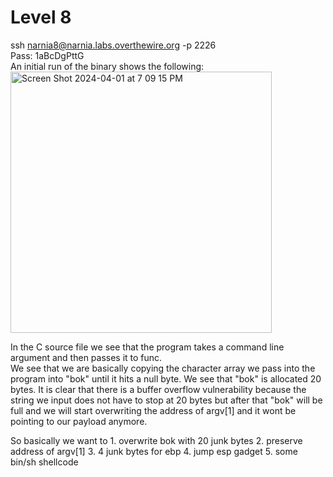 # Level 8
ssh narnia8@narnia.labs.overthewire.org -p 2226  
Pass: 1aBcDgPttG  
An initial run of the binary shows the following:  
<img width="418" alt="Screen Shot 2024-04-01 at 7 09 15 PM" src="https://github.com/tylerdionne/OverTheWire-Narnia-Write-ups/assets/143131384/91b5823e-0c3d-4dc9-9024-3188504b3ea4">  

In the C source file we see that the program takes a command line argument and then passes it to func.  
We see that we are basically copying the character array we pass into the program into "bok" until it hits a null byte. We see that "bok" is allocated 20 bytes.  It is clear that there is a buffer overflow vulnerability because the string we input does not have to stop at 20 bytes but after that "bok" will be full and we will start overwriting the address of argv[1] and it wont be pointing to our payload anymore.

So basically we want to 1. overwrite bok with 20 junk bytes 2. preserve address of argv[1] 3. 4 junk bytes for ebp 4. jump esp gadget 5. some bin/sh shellcode   
